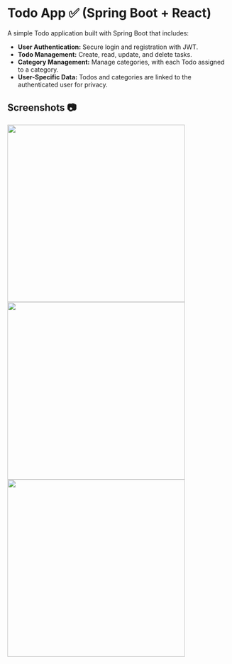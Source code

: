 # Todo App ✅ (Spring Boot + React)

A simple Todo application built with Spring Boot that includes:

- **User Authentication:** Secure login and registration with JWT.
- **Todo Management:** Create, read, update, and delete tasks.
- **Category Management:** Manage categories, with each Todo assigned to a category.
- **User-Specific Data:** Todos and categories are linked to the authenticated user for privacy.

## Screenshots 📷

<img width="400" src="https://github.com/user-attachments/assets/b7bac2bd-e356-4d69-9b92-728cdb79d16d" />
<img width="400" src="https://github.com/user-attachments/assets/46a49464-a274-4d60-a678-d8cb77a53d07" />
<img width="400" src="https://github.com/user-attachments/assets/79828cb3-9fcb-4ab2-8b4b-44d62738a664" />
